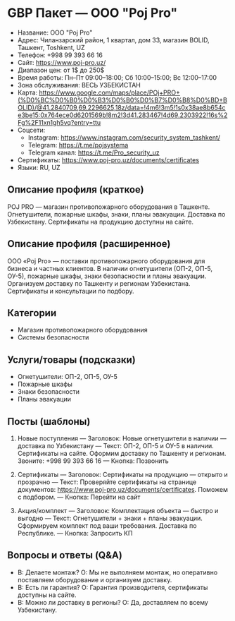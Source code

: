 # GBP Пакет — OOO "Poj Pro"

- Название: OOO "Poj Pro"
- Адрес: Чиланзарский район, 1 квартал, дом 33, магазин BOLID, Ташкент, Toshkent, UZ
- Телефон: +998 99 393 66 16
- Сайт: https://www.poj-pro.uz/
- Диапазон цен: от 1$ до 250$
- Время работы: Пн–Пт 09:00–18:00; Сб 10:00–15:00; Вс 12:00–17:00
- Зона обслуживания: ВЕСЬ УЗБЕКИСТАН
- Карта: https://www.google.com/maps/place/POj+PRO+(%D0%BC%D0%B0%D0%B3%D0%B0%D0%B7%D0%B8%D0%BD+BOLID)/@41.2840709,69.2296625,18z/data=!4m6!3m5!1s0x38ae8b654ce3be15:0x764ece0d6201569b!8m2!3d41.283467!4d69.2303922!16s%2Fg%2F11xn1gh5vq?entry=ttu
- Соцсети:
  - Instagram: https://www.instagram.com/security_system_tashkent/
  - Telegram: https://t.me/pojsystema
  - Telegram канал: https://t.me/Pro_security_uz
- Сертификаты: https://www.poj-pro.uz/documents/certificates
- Языки: RU, UZ

## Описание профиля (краткое)
POJ PRO — магазин противопожарного оборудования в Ташкенте. Огнетушители, пожарные шкафы, знаки, планы эвакуации. Доставка по Узбекистану. Сертификаты на продукцию доступны на сайте.

## Описание профиля (расширенное)
ООО «Poj Pro» — поставки противопожарного оборудования для бизнеса и частных клиентов. В наличии огнетушители (ОП-2, ОП-5, ОУ-5), пожарные шкафы, знаки безопасности и планы эвакуации. Организуем доставку по Ташкенту и регионам Узбекистана. Сертификаты и консультации по подбору.

## Категории
- Магазин противопожарного оборудования
- Системы безопасности

## Услуги/товары (подсказки)
- Огнетушители: ОП-2, ОП-5, ОУ-5
- Пожарные шкафы
- Знаки безопасности
- Планы эвакуации

## Посты (шаблоны)
1) Новые поступления
— Заголовок: Новые огнетушители в наличии — доставка по Узбекистану
— Текст: ОП-2, ОП-5 и ОУ-5 в наличии. Сертификаты на сайте. Оформим доставку по Ташкенту и регионам. Звоните: +998 99 393 66 16
— Кнопка: Позвонить

2) Сертификаты
— Заголовок: Сертификаты на продукцию — открыто и прозрачно
— Текст: Проверяйте сертификаты на странице документов: https://www.poj-pro.uz/documents/certificates. Поможем с подбором.
— Кнопка: Перейти на сайт

3) Акция/комплект
— Заголовок: Комплектация объекта — быстро и выгодно
— Текст: Огнетушители + знаки + планы эвакуации. Сформируем комплект под ваши требования. Доставка по Республике.
— Кнопка: Запросить КП

## Вопросы и ответы (Q&A)
- В: Делаете монтаж?
  О: Мы не выполняем монтаж, но оперативно поставляем оборудование и организуем доставку.
- В: Есть ли гарантия?
  О: Гарантия производителя, сертификаты доступны на сайте.
- В: Можно ли доставку в регионы?
  О: Да, доставляем по всему Узбекистану.
